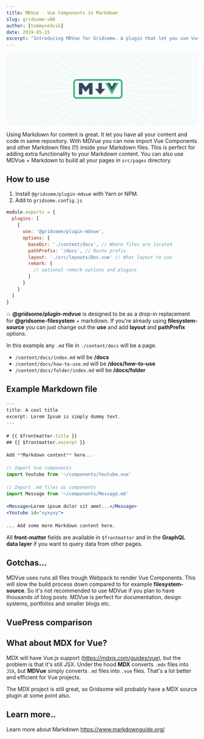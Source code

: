 ```yaml
---
title: MDVue - Vue Components in Markdown
slug: gridsome-v06
author: [tommyvedvik]
date: 2019-05-15
excerpt: "Introducing MDVue for Gridsome. A plugin that let you use Vue Components inside Markdown posts, and build pages with Markdown. Perfect for building Documentation, Design Systems, Portfolios, Blogs etc."
---
```


![MDVue](./mdvue.png)

Using Markdown for content is great. It let you have all your content and code in same repository. With MDVue you can now import Vue Components and other Markdown files (!!) inside your Markdown files. This is perfect for adding extra functionality to your Markdown content. You can also use MDVue + Markdown to build all your pages in `src/pages` directory.


## How to use

1. Install `@gridsome/plugin-mdvue` with Yarn or NPM.
2. Add to `gridsome.config.js`

```js
module.exports = {
  plugins: [
    {
      use: '@gridsome/plugin-mdvue',
      options: {
        baseDir: './content/docs', // Where files are located
        pathPrefix: '/docs', // Route prefix
        layout: './src/layouts/Doc.vue' // What layout to use
        remark: {
          // optional remark options and plugins
        }
      }
    }
  ]
}
```

💥 **@gridsome/plugin-mdvue** is designed to be as a drop-in replacement for **@gridsome-filesystem** + markdown. If you're already using **filesystem-source** you can just change out the **use** and add **layout** and **pathPrefix** options.

In this example any `.md` file in `./content/docs` will be a page.

- `/content/docs/index.md` will be  **/docs**
- `/content/docs/how-to-use.md` will be **/docs/how-to-use**
- `/content/docs/folder/index.md` will be **/docs/folder**


## Example Markdown file

 ```jsx
---
title: A cool title
excerpt: Lorem Ipsum is simply dummy text.
---

# {{ $frontmatter.title }}
## {{ $frontmatter.excerpt }}

Add **Markdown content** here...

// Import Vue components
import Youtube from '~/components/Youtube.vue'

// Import .md files as components
import Message from '~/components/Message.md'

<Message>Lorem ipsum dolor sit amet...</Message>
<Youtube id="xyxyxy">

... Add some more Markdown content here.

```
All **front-matter** fields are available in `$frontmatter` and in the **GraphQL data layer** if you want to query data from other pages.


## Gotchas...
MDVue uses runs all files trough Webpack to render Vue Components. This will slow the build process down compared to for example **filesystem-source**. So it's not recommended to use MDVue if you plan to have thousands of blog posts.  MDVue is perfect for documentation, design systems, portfolios and smaller blogs etc.


## VuePress comparison


## What about MDX for Vue?
MDX will have Vue.js support (https://mdxjs.com/guides/vue), but the problem is that it's still JSX. Under the hood **MDX** converts `.mdx` files into `JSX`, but **MDVue**  simply converts `.md` files into `.vue` files. That's a lot better and efficient for Vue projects. 

The MDX project is still great, so Gridsome will probably have a MDX source plugin at some point also.


## Learn more..
Learn more about Markdown https://www.markdownguide.org/